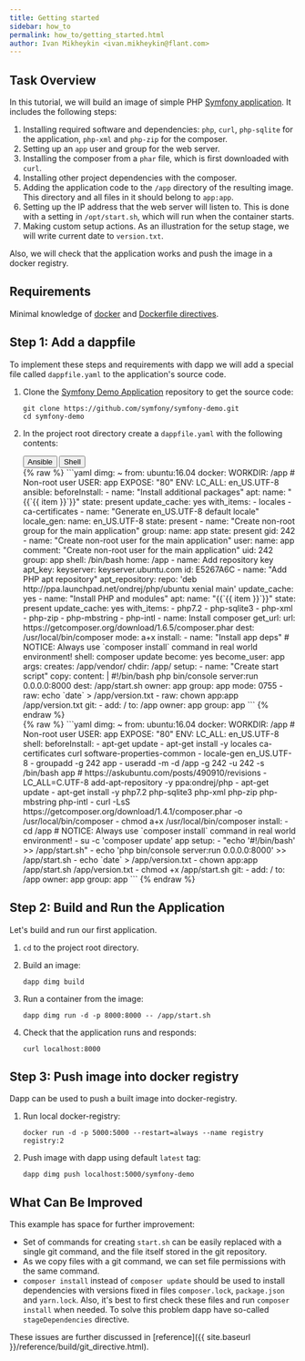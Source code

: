 ```yaml
---
title: Getting started
sidebar: how_to
permalink: how_to/getting_started.html
author: Ivan Mikheykin <ivan.mikheykin@flant.com>
---
```


## Task Overview

In this tutorial, we will build an image of simple PHP [Symfony application](https://github.com/symfony/demo). It includes the following steps:

1. Installing required software and dependencies: `php`, `curl`, `php-sqlite` for the application,  `php-xml` and `php-zip` for the composer.
1. Setting up an `app` user and group for the web server.
1. Installing the composer from a `phar` file, which is first downloaded with `curl`.
1. Installing other project dependencies with the composer.
1. Adding the application code to the `/app` directory of the resulting image.
   This directory and all files in it should belong to `app:app`.
1. Setting up the IP address that the web server will listen to. This is done with a setting in `/opt/start.sh`, which will run when the container starts.
1. Making custom setup actions. As an illustration for the setup stage, we will write current date to `version.txt`.

Also, we will check that the application works and push the image in a docker registry. 

## Requirements

Minimal knowledge of [docker](https://www.docker.com/) and [Dockerfile directives](https://docs.docker.com/engine/reference/builder/).

## Step 1: Add a dappfile

To implement these steps and requirements with dapp we will add a special file called `dappfile.yaml` to the application's source code.

1. Clone the [Symfony Demo Application](https://github.com/symfony/demo) repository to get the source code:

    ```shell
    git clone https://github.com/symfony/symfony-demo.git
    cd symfony-demo
    ```

2.  In the project root directory create a `dappfile.yaml` with the following contents:

    <div class="tab">
      <button class="tablinks active" onclick="openTab(event, 'Ansible')">Ansible</button>
      <button class="tablinks" onclick="openTab(event, 'Shell')">Shell</button>
    </div>

    <div id="Ansible" class="tabcontent active" markdown="1">
      {% raw %}
      ```yaml
      dimg: ~
      from: ubuntu:16.04
      docker:
        WORKDIR: /app
        # Non-root user
        USER: app
        EXPOSE: "80"
        ENV:
          LC_ALL: en_US.UTF-8
      ansible:
        beforeInstall:
        - name: "Install additional packages"
          apt:
            name: "{{`{{ item }}`}}"
            state: present
            update_cache: yes
          with_items:
            - locales
            - ca-certificates
        - name: "Generate en_US.UTF-8 default locale"
          locale_gen:
            name: en_US.UTF-8
            state: present
        - name: "Create non-root group for the main application"
          group:
            name: app
            state: present
            gid: 242
        - name: "Create non-root user for the main application"
          user:
            name: app
            comment: "Create non-root user for the main application"
            uid: 242
            group: app
            shell: /bin/bash
            home: /app
        - name: Add repository key
          apt_key:
            keyserver: keyserver.ubuntu.com
            id: E5267A6C
        - name: "Add PHP apt repository"
          apt_repository:
            repo: 'deb http://ppa.launchpad.net/ondrej/php/ubuntu xenial main'
            update_cache: yes
        - name: "Install PHP and modules"
          apt:
            name: "{{`{{ item }}`}}"
            state: present
            update_cache: yes
          with_items:
            - php7.2
            - php-sqlite3
            - php-xml
            - php-zip
            - php-mbstring
            - php-intl
        - name: Install composer
          get_url:
            url: https://getcomposer.org/download/1.6.5/composer.phar
            dest: /usr/local/bin/composer
            mode: a+x
        install:
        - name: "Install app deps"
          # NOTICE: Always use `composer install` command in real world environment!
          shell: composer update
          become: yes
          become_user: app
          args:
            creates: /app/vendor/
            chdir: /app/
        setup:
        - name: "Create start script"
          copy:
            content: |
              #!/bin/bash
              php bin/console server:run 0.0.0.0:8000
            dest: /app/start.sh
            owner: app
            group: app
            mode: 0755
        - raw: echo `date` > /app/version.txt
        - raw: chown app:app /app/version.txt
      git:
      - add: /
        to: /app
        owner: app
        group: app
      ```   
      {% endraw %}
    </div>

    <div id="Shell" class="tabcontent" markdown="1">
      {% raw %}
      ```yaml
      dimg: ~
      from: ubuntu:16.04
      docker:
        WORKDIR: /app
        # Non-root user
        USER: app
        EXPOSE: "80"
        ENV:
          LC_ALL: en_US.UTF-8
      shell:
        beforeInstall:
        - apt-get update
        - apt-get install -y locales ca-certificates curl software-properties-common
        - locale-gen en_US.UTF-8
        - groupadd -g 242 app
        - useradd -m -d /app -g 242 -u 242 -s /bin/bash app
        # https://askubuntu.com/posts/490910/revisions
        - LC_ALL=C.UTF-8 add-apt-repository -y ppa:ondrej/php
        - apt-get update
        - apt-get install -y php7.2 php-sqlite3 php-xml php-zip php-mbstring php-intl
        - curl -LsS https://getcomposer.org/download/1.4.1/composer.phar -o /usr/local/bin/composer
        - chmod a+x /usr/local/bin/composer
        install:
        - cd /app
        # NOTICE: Always use `composer install` command in real world environment!
        - su -c 'composer update' app
        setup:
        - "echo '#!/bin/bash' >> /app/start.sh"
        - echo 'php bin/console server:run 0.0.0.0:8000' >> /app/start.sh
        - echo `date` > /app/version.txt
        - chown app:app /app/start.sh /app/version.txt
        - chmod +x /app/start.sh
      git:
      - add: /
        to: /app
        owner: app
        group: app
      ```
      {% endraw %}
    </div>

## Step 2: Build and Run the Application

Let's build and run our first application.

1.  `cd` to the project root directory.

2.  Build an image:

    ```shell
    dapp dimg build
    ```

3.  Run a container from the image:

    ```shell
    dapp dimg run -d -p 8000:8000 -- /app/start.sh
    ```

4.  Check that the application runs and responds:

    ```shell
    curl localhost:8000
    ```

## Step 3: Push image into docker registry

Dapp can be used to push a built image into docker-registry.

1. Run local docker-registry:

    ```shell
    docker run -d -p 5000:5000 --restart=always --name registry registry:2
    ```

2. Push image with dapp using default `latest` tag:

    ```shell
    dapp dimg push localhost:5000/symfony-demo
    ```

## What Can Be Improved

This example has space for further improvement:

* Set of commands for creating `start.sh` can be easily replaced with a single git command, and the file itself stored in the git repository.
* As we copy files with a git command, we can set file permissions with the same command.
* `composer install` instead of `composer update` should be used to install dependencies with versions fixed in files `composer.lock`, `package.json` and `yarn.lock`. Also, it's best to first check these files and run `composer install` when needed. To solve this problem dapp have so-called `stageDependencies` directive.

These issues are further discussed in [reference]({{ site.baseurl }}/reference/build/git_directive.html).
